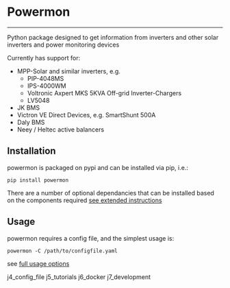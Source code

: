 # Powermon

---

Python package designed to get information from inverters and other solar inverters and power monitoring devices

Currently has support for:

* MPP-Solar and similar inverters, e.g.
    * PIP-4048MS
    * IPS-4000WM
    * Voltronic Axpert MKS 5KVA Off-grid Inverter-Chargers
    * LV5048
* JK BMS
* Victron VE Direct Devices, e.g. SmartShunt 500A
* Daly BMS
* Neey / Heltec active balancers

## Installation

powermon is packaged on pypi and can be installed via pip, i.e.: 

    pip install powermon

There are a number of optional dependancies that can be installed based on the components required [see extended instructions](usage/usage.md#installation)

## Usage

powermon requires a config file, and the simplest usage is: 

    powermon -C /path/to/configfile.yaml

see [full usage options](usage/usage.md#powermon-command)


   j4_config_file
   j5_tutorials
   j6_docker
   j7_development